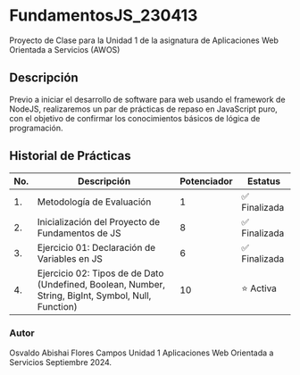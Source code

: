 # FundamentosJS_230413
Proyecto de Clase para la Unidad 1 de la asignatura de Aplicaciones Web Orientada a Servicios (AWOS)

## Descripción

Previo a iniciar el desarrollo de software para web usando el framework de NodeJS, realizaremos un par de prácticas de repaso en JavaScript puro, con el objetivo de confirmar los conocimientos básicos de lógica de programación.

## Historial de Prácticas
|No.|Descripción|Potenciador|Estatus|
|--|--|--|--|
|1.|Metodología de Evaluación|1|✅ Finalizada|
|2.|Inicialización del Proyecto de Fundamentos de JS|8|✅ Finalizada|
|3.|Ejercicio 01: Declaración de Variables en JS|6|✅ Finalizada|
|4.|Ejercicio 02: Tipos de de Dato (Undefined, Boolean, Number, String, BigInt, Symbol, Null, Function)|10|⭐ Activa|

### Autor
Osvaldo Abishai Flores Campos
Unidad 1
Aplicaciones Web Orientada a Servicios
Septiembre 2024.
